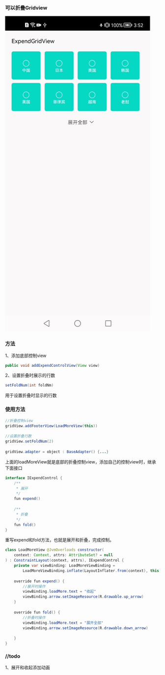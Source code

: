 ### 可以折叠Gridview
![ezgif](https://raw.githubusercontent.com/hankinghu/pic_libary/master/pic/ezgif.com-gif-maker.gif)

### 方法
1、添加底部控制view

```java
public void addExpendControlView(View view)
```

2、设置折叠时展示的行数

```java
setFoldNum(int foldNm)
```
用于设置折叠时显示的行数

### 使用方法

```java
//折叠控制view
gridView.addFooterView(LoadMoreView(this))

//设置折叠行数
gridView.setFoldNum(2)

gridView.adapter = object : BaseAdapter() {...}
```

上面的loadMoreView就是底部的折叠控制view，添加自己的控制view时，继承下面接口
```java
interface IExpendControl {
    /**
     * 展开
     */
    fun expend()

    /**
     * 折叠
     */
    fun fold()
}
```
重写expend和fold方法，也就是展开和折叠，完成控制。

```java
class LoadMoreView @JvmOverloads constructor(
    context: Context, attrs: AttributeSet? = null
) : ConstraintLayout(context, attrs), IExpendControl {
    private var viewBinding: LoadMoreViewBinding =
        LoadMoreViewBinding.inflate(LayoutInflater.from(context), this)

    override fun expend() {
        //展开时操作
        viewBinding.loadMore.text = "收起"
        viewBinding.arrow.setImageResource(R.drawable.up_arrow)
    }

    override fun fold() {
        //折叠时操作
        viewBinding.loadMore.text = "展开全部"
        viewBinding.arrow.setImageResource(R.drawable.down_arrow)

    }
}
```

### //todo
1、展开和收起添加动画
